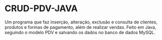 # CRUD-PDV-JAVA
Um programa que faz inserção, alteração, exclusão e consulta de clientes, produtos e formas de pagamento, além de realizar vendas. Feito em Java, seguindo o modelo PDV e salvando os dados no banco de dados MySQL.
